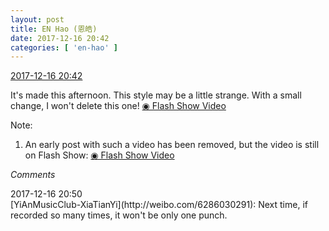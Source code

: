```yaml
---
layout: post
title: EN Hao (恩皓)
date: 2017-12-16 20:42
categories: [ 'en-hao' ]
---
```


<div class="weibo-info">
  <a href="https://weibo.com/6346318257/FzX183ILJ">2017-12-16 20:42</a>
</div>

It's made this afternoon. This style may be a little strange. With a small change, I won't delete this one! [◉ Flash Show Video](https://www.miaopai.com/show/Dp4L-2qPng2u8qwZDlRf7IeVMHI3Yx9qYqTMRA__.htm)

<!-- more -->

Note:
1. An early post with such a video has been removed, but the video is still on Flash Show: [◉ Flash Show Video](https://www.miaopai.com/show/m4Q1l4lh~AACvWJlq5JdzxfQSSEegolaWNLpXg__.htm)

*Comments*

<div class="weibo-info">2017-12-16 20:50</div>
[YiAnMusicClub-XiaTianYi](http://weibo.com/6286030291): Next time, if recorded so many times, it won't be only one punch.

